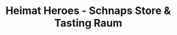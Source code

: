 ---
title: "Heimat Heroes - Schnaps Store & Tasting Raum"
url: /muenster/heimat-heroes-schnaps-store-und-tasting-raum/
shop: Spirituosen
---